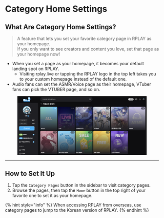 # Category Home Settings

## What Are Category Home Settings?

> A feature that lets you set your favorite category page in RPLAY as your homepage.  
> If you only want to see creators and content you love, set that page as your homepage now!

* When you set a page as your homepage, it becomes your default landing spot on RPLAY.  
  * Visiting rplay.live or tapping the RPLAY logo in the top left takes you to your custom homepage instead of the default one.
* Audio fans can set the ASMR/Voice page as their homepage, VTuber fans can pick the VTUBER page, and so on.

<figure><img src="../../.gitbook/assets/image (123).png" alt=""><figcaption></figcaption></figure>

***

## How to Set It Up

1. Tap the `Category Pages` button in the sidebar to visit category pages.
2. Browse the pages, then tap the `Home` button in the top right of your favorite one to set it as your homepage.

{% hint style="info" %}
When accessing RPLAY from overseas, use category pages to jump to the Korean version of RPLAY.
{% endhint %}
